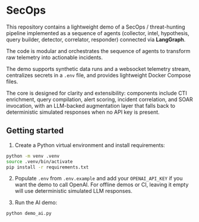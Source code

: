 # SecOps

This repository contains a lightweight demo of a SecOps / threat-hunting
pipeline implemented as a sequence of agents (collector, intel, hypothesis,
query builder, detector, correlator, responder) connected via **LangGraph**.

The code is modular and orchestrates the sequence of agents to transform raw telemetry into
actionable incidents. 

The demo supports synthetic data runs and a websocket
telemetry stream, centralizes secrets in a `.env` file, and provides
lightweight Docker Compose files. 

The core is designed for clarity and extensibility: components include CTI enrichment, query compilation, alert
scoring, incident correlation, and SOAR invocation, with an LLM-backed
augmentation layer that falls back to deterministic simulated responses when
no API key is present.

## Getting started 

1. Create a Python virtual environment and install requirements:

```bash
python -m venv .venv
source .venv/bin/activate
pip install -r requirements.txt
```

2. Populate `.env` from `.env.example` and add your `OPENAI_API_KEY` if you
want the demo to call OpenAI. For offline demos or CI, leaving it empty will
use deterministic simulated LLM responses.

3. Run the AI demo:

```bash
python demo_ai.py
```
